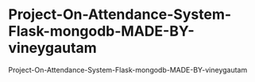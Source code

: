 # Project-On-Attendance-System-Flask-mongodb-MADE-BY-vineygautam
Project-On-Attendance-System-Flask-mongodb-MADE-BY-vineygautam
